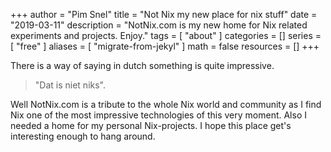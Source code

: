 +++
author = "Pim Snel"
title = "Not Nix my new place for nix stuff"
date = "2019-03-11"
description = "NotNix.com is my new home for Nix related experiments and projects. Enjoy."
tags = [
  "about"
]
categories = []
series = [
  "free"
]
aliases = [
  "migrate-from-jekyl"
]
math = false
resources = []
+++

There is a way of saying in dutch something is quite impressive. 

> "Dat is niet niks".

Well NotNix.com is a tribute to the whole Nix world and community as I find Nix one of the most impressive technologies of this very moment. Also I needed a home for my personal Nix-projects. I hope this place get's interesting enough to hang around.





 